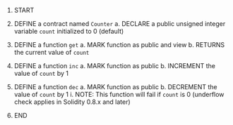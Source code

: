 1. START

2. DEFINE a contract named `Counter`
   a. DECLARE a public unsigned integer variable `count` initialized to 0 (default)

3. DEFINE a function `get`
   a. MARK function as public and view
   b. RETURNS the current value of `count`

4. DEFINE a function `inc`
   a. MARK function as public
   b. INCREMENT the value of `count` by 1

5. DEFINE a function `dec`
   a. MARK function as public
   b. DECREMENT the value of `count` by 1
   i. NOTE: This function will fail if `count` is 0 (underflow check applies in Solidity 0.8.x and later)

6. END
